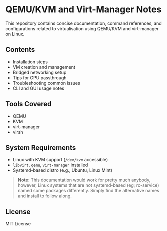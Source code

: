 # QEMU/KVM and Virt-Manager Notes

This repository contains concise documentation, command references, and configurations related to virtualisation using QEMU/KVM and virt-manager on Linux.

## Contents

- Installation steps
- VM creation and management
- Bridged networking setup
- Tips for GPU passthrough
- Troubleshooting common issues 
- CLI and GUI usage notes 


## Tools Covered

- QEMU
- KVM
- virt-manager
- virsh

## System Requirements

- Linux with KVM support (`/dev/kvm` accessible)
- `libvirt`, `qemu`, `virt-manager` installed
- Systemd-based distro (e.g., Ubuntu, Linux Mint)

> **Note:**
> This documentation would work for pretty much anybody, however, Linux systems that are not systemd-based (eg; rc-service) named some packages differently. Simply find the alternative names and install to follow along.

## License

MIT License

